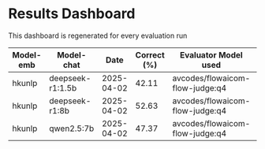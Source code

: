 # Results Dashboard

This dashboard is regenerated for every evaluation run

| Model-emb | Model-chat       | Date       | Correct (%) | Evaluator Model used            | Dataset used    |
|-----------|------------------|------------|-------------|---------------------------------|-----------------|
| hkunlp    | deepseek-r1:1.5b | 2025-04-02 | 42.11       | avcodes/flowaicom-flow-judge:q4 | ground_truth_v4 |
| hkunlp    | deepseek-r1:8b   | 2025-04-02 | 52.63       | avcodes/flowaicom-flow-judge:q4 | ground_truth_v4 |
| hkunlp    | qwen2.5:7b       | 2025-04-02 | 47.37       | avcodes/flowaicom-flow-judge:q4 | ground_truth_v4 |